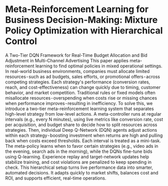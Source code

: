 # Meta-Reinforcement Learning for Business Decision-Making: Mixture Policy Optimization with Hierarchical Control
A Two-Tier DQN Framework for Real-Time Budget Allocation and Bid Adjustment in Multi-Channel Advertising
This paper applies meta-reinforcement learning to find optimal policies in mixed operational settings.
In real-world business environments, companies must allocate limited resources - such as ad budgets, sales efforts, or promotional offers - across competing strategies. Each strategy's performance (conversion rates, reach, and cost-effectiveness) can change quickly due to timing, customer behavior, and market competition. Traditional rules or fixed models often misallocate resources - overspending when costs rise or missing chances when performance improves - resulting in inefficiency.
To solve this, we introduce a two-tier meta-reinforcement learning system that separates high-level strategy from low-level actions. A meta-controller runs at regular intervals (e.g., every N minutes), using live metrics like conversion rate, cost per acquisition, and budget share to decide how to split resources across strategies. Then, individual Deep Q-Network (DQN) agents adjust actions within each strategy - boosting investment when returns are high and pulling back when costs exceed thresholds.
Each interval is treated as a mini-task. The meta-policy learns when to favor certain strategies (e.g., video ads in the evening, search ads in the morning), while the DQNs fine-tune bids using Q-learning. Experience replay and target-network updates help stabilize training, and cost violations are penalized to keep spending in check.
This hierarchical setup turns live performance data into smarter, automated decisions. It adapts quickly to market shifts, balances cost and ROI, and supports efficient, real-time operations.
